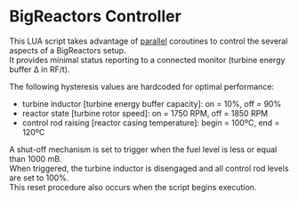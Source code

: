 BigReactors Controller
======================
This LUA script takes advantage of [parallel](http://www.computercraft.info/wiki/Parallel_(API)) coroutines to control the several aspects of a BigReactors setup.  
It provides minimal status reporting to a connected monitor (turbine energy buffer &Delta; in RF/t).

The following hysteresis values are hardcoded for optimal performance:
- turbine inductor [turbine energy buffer capacity]: on = 10%, off = 90%
- reactor state [turbine rotor speed]: on = 1750 RPM, off = 1850 RPM
- control rod raising [reactor casing temperature]: begin = 100ºC, end = 120ºC

A shut-off mechanism is set to trigger when the fuel level is less or equal than 1000 mB.  
When triggered, the turbine inductor is disengaged and all control rod levels are set to 100%.  
This reset procedure also occurs when the script begins execution.
